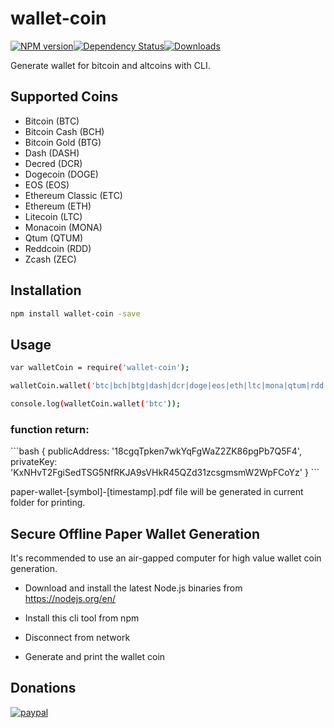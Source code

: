 # wallet-coin

[![NPM version][npm-image]][npm-url][![Dependency Status](https://img.shields.io/david/harietqyun/paper-wallet.svg?style=flat-square)](https://david-dm.org/harietqyun/paper-wallet)[![Downloads][downloads-image]][downloads-url]

[npm-image]: https://img.shields.io/npm/v/paper-wallet.svg?style=flat-square
[npm-url]: https://www.npmjs.com/package/paper-wallet
[downloads-image]: https://img.shields.io/npm/dm/paper-wallet.svg?style=flat-square
[downloads-url]: https://www.npmjs.com/package/paper-wallet

Generate wallet for bitcoin and altcoins with CLI.

## Supported Coins
* Bitcoin (BTC)
* Bitcoin Cash (BCH)
* Bitcoin Gold (BTG)
* Dash (DASH)
* Decred (DCR)
* Dogecoin (DOGE)
* EOS (EOS)
* Ethereum Classic (ETC)
* Ethereum (ETH)
* Litecoin (LTC)
* Monacoin (MONA)
* Qtum (QTUM)
* Reddcoin (RDD)
* Zcash (ZEC)

## Installation
```bash
npm install wallet-coin -save
```

## Usage
```bash
var walletCoin = require('wallet-coin');
```
```bash
walletCoin.wallet('btc|bch|btg|dash|dcr|doge|eos|eth|ltc|mona|qtum|rdd|zec');
```
```bash
console.log(walletCoin.wallet('btc'));
```

<h3>function return:</h3>
```bash
{ publicAddress: '18cgqTpken7wkYqFgWaZ2ZK86pgPb7Q5F4',
  privateKey: 'KxNHvT2FgiSedTSG5NfRKJA9sVHkR45QZd31zcsgmsmW2WpFCoYz' }
```

paper-wallet-[symbol]-[timestamp].pdf file will be generated in current folder for printing.

## Secure Offline Paper Wallet Generation

It's recommended to use an air-gapped computer for high value wallet coin generation. 

* Download and install the latest Node.js binaries from https://nodejs.org/en/

* Install this cli tool from npm

* Disconnect from network

* Generate and print the wallet coin


## Donations

[![paypal](https://www.paypalobjects.com/pt_BR/i/scr/pixel.gif)](https://www.paypal.com/cgi-bin/webscr?cmd=_s-xclick&hosted_button_id=KRPG68JZFXGQG)
